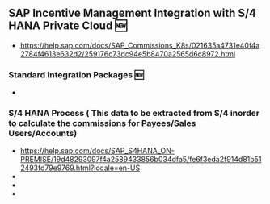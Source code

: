 
## SAP Incentive Management Integration with S/4 HANA Private Cloud 🆕
* https://help.sap.com/docs/SAP_Commissions_K8s/021635a4731e40f4a2784f4613e632d2/259176c73dc94e5b8470a2565d6c8972.html

### Standard Integration Packages 🆕

*



### S/4 HANA Process ( This data to be extracted from S/4 inorder to calculate the commissions for Payees/Sales Users/Accounts) 

* https://help.sap.com/docs/SAP_S4HANA_ON-PREMISE/19d48293097f4a2589433856b034dfa5/fe6f3eda2f914d81b512493fd79e9769.html?locale=en-US
*
*
*
